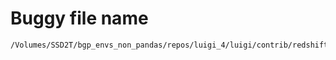 # Buggy file name

```text
/Volumes/SSD2T/bgp_envs_non_pandas/repos/luigi_4/luigi/contrib/redshift.py
```
